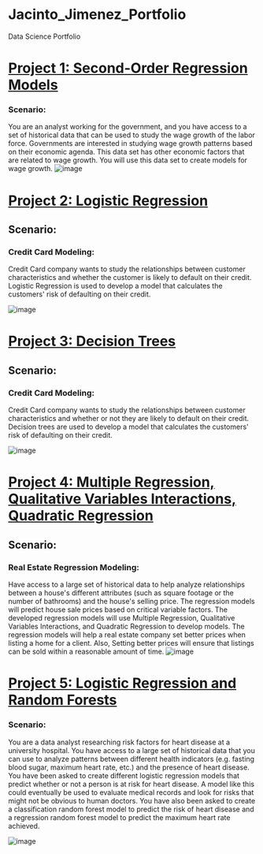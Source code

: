 # Jacinto_Jimenez_Portfolio
Data Science Portfolio


# [Project 1: Second-Order Regression Models](https://wuhin8b1kkvpihrezztacq-on.drv.tw/www.project5.com/project_5.html)
### Scenario:
You are an analyst working for the government, and you have access to a set of historical data that can be used to study the wage growth of the labor force. Governments are interested in studying wage growth patterns based on their economic agenda. This data set has other economic factors that are related to wage growth. You will use this data set to create models for wage growth.
![image](https://user-images.githubusercontent.com/79177516/137412885-ff9205cb-3ed8-4452-a61e-f7354ce3d3b9.png)




# [Project 2: Logistic Regression](https://wuhin8b1kkvpihrezztacq-on.drv.tw/www.project4.com/project_4.html)
## Scenario: 
### Credit Card Modeling: 
Credit Card company wants to study the relationships between customer characteristics and whether the customer is likely to default on their credit. Logistic Regression is used to develop a model that calculates the customers' risk of defaulting on their credit. 

![image](https://user-images.githubusercontent.com/79177516/137412784-2fe2bd4f-e615-41f4-857c-7095df391b34.png)




# [Project 3: Decision Trees](https://wuhin8b1kkvpihrezztacq-on.drv.tw/www.project3.com/Project_Three.html)
## Scenario: 
### Credit Card Modeling: 
Credit Card company wants to study the relationships between customer characteristics and whether or not they are likely to default on their credit. Decision trees are used to develop a model that calculates the customers' risk of defaulting on their credit. 

![image](https://user-images.githubusercontent.com/79177516/137412692-3a8c369e-022d-498a-8b24-a612f6f6b46f.png)




# [Project 4: Multiple Regression, Qualitative Variables Interactions, Quadratic Regression](https://wuhin8b1kkvpihrezztacq-on.drv.tw/www.ProjectOne.com/Project_One.html)
## Scenario:
### Real Estate Regression Modeling:
Have access to a large set of historical data to help analyze relationships between a house's different attributes (such as square footage or the number of bathrooms) and the house's selling price. The regression models will predict house sale prices based on critical variable factors.  The developed regression models will use Multiple Regression, Qualitative Variables Interactions, and Quadratic Regression to develop models. The regression models will help a real estate company set better prices when listing a home for a client. Also, Setting better prices will ensure that listings can be sold within a reasonable amount of time.
![image](https://user-images.githubusercontent.com/79177516/137412480-cea56d11-e9c0-4bf6-be74-c523107f6db3.png)



# [Project 5: Logistic Regression and Random Forests](https://wuhin8b1kkvpihrezztacq-on.drv.tw/www.project2.com/Project_Two.html)
### Scenario:
You are a data analyst researching risk factors for heart disease at a university hospital. You have access to a large set of historical data that you can use to analyze patterns between different health indicators (e.g. fasting blood sugar, maximum heart rate, etc.) and the presence of heart disease. You have been asked to create different logistic regression models that predict whether or not a person is at risk for heart disease. A model like this could eventually be used to evaluate medical records and look for risks that might not be obvious to human doctors. You have also been asked to create a classification random forest model to predict the risk of heart disease and a regression random forest model to predict the maximum heart rate achieved.

![image](https://user-images.githubusercontent.com/79177516/137412663-55e2d96f-9453-4a3f-a1b6-2f164cd143ab.png)


